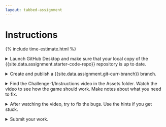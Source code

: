 ```yaml
---
layout: tabbed-assignment
---
```


<!-- Don't edit links here, change them in _data/assignment.yml instead. -->

[lesson]: <{{site.data.assignment.lesson}}>
[slides]: <{{site.data.assignment.slides}}>
[template]: <{{site.data.assignment.template}}>

# Instructions

{% include time-estimate.html %}

<p>
<details>
<summary>Launch GitHub Desktop and make sure that your local copy of the {{site.data.assignment.starter-code-repo}} repository is up to date.</summary>

- Make sure that your **{{site.data.assignment.starter-code-repo}}** repository is selected.
- Do a **fetch** to make sure your local copy of the code is up to date, if you have done work on the GitHub site or at home between classes you will be prompted to do a **pull** to incorporate your changes.
- Make sure that you are on the **{{site.data.assignment.get-prev-branch}}** branch.

</details>

<p><details><summary>Create and publish a {{site.data.assignment.git-curr-branch}} branch.</summary>
    
- When creating the branch, select the option to bring your changes forward from the **{{site.data.assignment.get-prev-branch}}** branch.
- If you forget to do this your work on the **{{site.data.assignment.get-prev-branch}}** branch (and all of the branches before it) will vanish. To recover, delete the **{{site.data.assignment.git-curr-branch}}** and recreate it.

</details>

<p><details><summary>Find the Challenge-1/Instructions video in the Assets folder. Watch the video to see how the game should work. Make notes about what you need to fix.</summary>

- Watch the video.
- Attempt to play the game.
- Make notes about the problems that you see in the game.
- Pick the first problem that you will work on.
    
</details>

<p><details><summary>After watching the video, try to fix the bugs. Use the hints if you get stuck.</summary>

If you're stuck, use the hints below:

* The plane is going backward.

   <details>
    <summary>Hint</summary>
    
    Make the plane go forward.
    
    ```Vector3.back``` makes an object move backwards, use ```Vector3.forward``` to make it go forwards.
    
   </details>

* The plane is going too fast

   <details>
    <summary>Hint</summary>
    
   </details>
   
* The plane is looping

   <details>
    <summary>Hint</summary>
    
   </details>

* The camera is in front of the plane

   <details>
    <summary>Hint</summary>
    
   </details>

* The camera is not following the plane

   <details>
    <summary>Hint</summary>
    
   </details>

</details>

<p><details><summary>Submit your work.</summary>

When you're done for the day, go to the submission tab, check the instructions, and submit.

</details>

